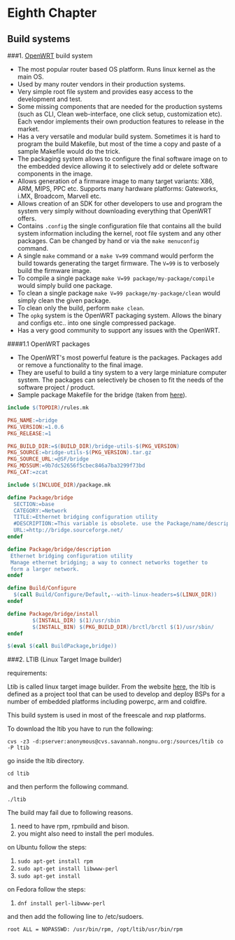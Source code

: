 # Eighth Chapter

## Build systems

###1. [OpenWRT](https://openwrt.org) build system

* The most popular router based OS platform. Runs linux kernel as the main OS.
* Used by many router vendors in their production systems.
* Very simple root file system and provides easy access to the development and test.
* Some missing components that are needed for the production systems (such as CLI, Clean web-interface, one click setup, customization etc). Each vendor implements their own production features to release in the market.
* Has a very versatile and modular build system. Sometimes it is hard to program the build Makefile, but most of the time a copy and paste of a sample Makefile would do the trick.
* The packaging system allows to configure the final software image on to the embedded device allowing it to selectively add or delete software components in the image.
* Allows generation of a firmware image to many target variants: X86, ARM, MIPS, PPC etc. Supports many hardware platforms: Gateworks, i.MX, Broadcom, Marvell etc.
* Allows creation of an SDK for other developers to use and program the system very simply without downloading everything that OpenWRT offers.
* Contains `.config` the single configuration file that contains all the build system information including the kernel, root file system and any other packages. Can be changed by hand or via the `make menuconfig` command.
* A single `make` command or a `make V=99` command would perform the build towards generating the target firmware. The `V=99` is to verbosely build the firmware image.
* To compile a single package `make V=99 package/my-package/compile` would simply build one package.
* To clean a single package `make V=99 package/my-package/clean` would simply clean the given package.
* To clean only the build, perform `make clean`.
* The `opkg` system is the OpenWRT packaging system. Allows the binary and configs etc.. into one single compressed package.
* Has a very good community to support any issues with the OpenWRT.

####1.1 OpenWRT packages

* The OpenWRT's most powerful feature is the packages. Packages add or remove a functionality to the final image.
* They are useful to build a tiny system to a very large miniature computer system. The packages can selectively be chosen to fit the needs of the software project / product.
* Sample package Makefile for the bridge (taken from [here](https://wiki.openwrt.org/doc/devel/packages)).


```makefile
include $(TOPDIR)/rules.mk

PKG_NAME:=bridge
PKG_VERSION:=1.0.6
PKG_RELEASE:=1

PKG_BUILD_DIR:=$(BUILD_DIR)/bridge-utils-$(PKG_VERSION)
PKG_SOURCE:=bridge-utils-$(PKG_VERSION).tar.gz
PKG_SOURCE_URL:=@SF/bridge
PKG_MD5SUM:=9b7dc52656f5cbec846a7ba3299f73bd
PKG_CAT:=zcat

include $(INCLUDE_DIR)/package.mk

define Package/bridge
  SECTION:=base
  CATEGORY:=Network
  TITLE:=Ethernet bridging configuration utility
  #DESCRIPTION:=This variable is obsolete. use the Package/name/description define instead!
  URL:=http://bridge.sourceforge.net/
endef

define Package/bridge/description
 Ethernet bridging configuration utility
 Manage ethernet bridging; a way to connect networks together to
 form a larger network.
endef

define Build/Configure
  $(call Build/Configure/Default,--with-linux-headers=$(LINUX_DIR))
endef

define Package/bridge/install
        $(INSTALL_DIR) $(1)/usr/sbin
        $(INSTALL_BIN) $(PKG_BUILD_DIR)/brctl/brctl $(1)/usr/sbin/
endef

$(eval $(call BuildPackage,bridge))
```

###2. LTIB (Linux Target Image builder)

requirements:

Ltib is called linux target image builder. From the website [here](http://ltib.org/home-intro), the ltib is defined as a project tool that can be used to develop and deploy BSPs for a number of embedded platforms including powerpc, arm and coldfire.

This build system is used in most of the freescale and nxp platforms.

To download the ltib you have to run the following:

`cvs -z3 -d:pserver:anonymous@cvs.savannah.nongnu.org:/sources/ltib co -P ltib`

go inside the ltib directory.

`cd ltib`

and then perform the following command.

`./ltib`

The build may fail due to following reasons.

1. need to have rpm, rpmbuild and bison.
2. you might also need to install the perl modules.


on Ubuntu follow the steps:

1. `sudo apt-get install rpm`
2. `sudo apt-get install libwww-perl`
3. `sudo apt-get install`

on Fedora follow the steps:

1. `dnf install perl-libwww-perl`

and then add the following line to /etc/sudoers.

`root ALL = NOPASSWD: /usr/bin/rpm, /opt/ltib/usr/bin/rpm`
